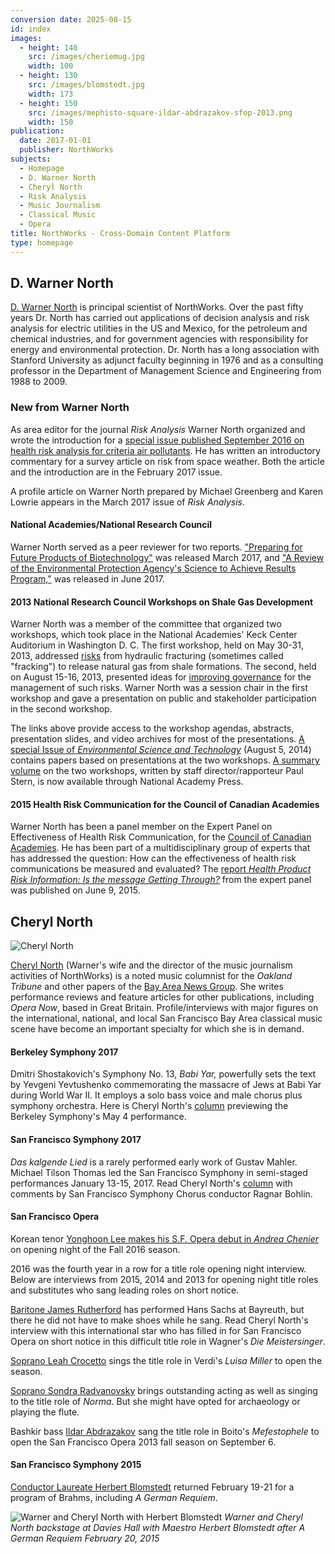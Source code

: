 ```yaml
---
conversion date: 2025-08-15
id: index
images:
  - height: 140
    src: /images/cheriemug.jpg
    width: 100
  - height: 130
    src: /images/blomstedt.jpg
    width: 173
  - height: 150
    src: /images/mephisto-square-ildar-abdrazakov-sfop-2013.png
    width: 150
publication:
  date: 2017-01-01
  publisher: NorthWorks
subjects:
  - Homepage
  - D. Warner North
  - Cheryl North
  - Risk Analysis
  - Music Journalism
  - Classical Music
  - Opera
title: NorthWorks - Cross-Domain Content Platform
type: homepage
---
```


## D. Warner North

[D. Warner North](/warner) is principal scientist of NorthWorks. Over the past fifty years Dr. North has carried out applications of decision analysis and risk analysis for electric utilities in the US and Mexico, for the petroleum and chemical industries, and for government agencies with responsibility for energy and environmental protection. Dr. North has a long association with Stanford University as adjunct faculty beginning in 1976 and as a consulting professor in the Department of Management Science and Engineering from 1988 to 2009.

### New from Warner North

As area editor for the journal *Risk Analysis* Warner North organized and wrote the introduction for a [special issue published September 2016 on health risk analysis for criteria air pollutants](http://onlinelibrary.wiley.com/doi/10.1111/risa.2016.36.issue-9/issuetoc). He has written an introductory commentary for a survey article on risk from space weather. Both the article and the introduction are in the February 2017 issue.

A profile article on Warner North prepared by Michael Greenberg and Karen Lowrie appears in the March 2017 issue of *Risk Analysis*.

#### National Academies/National Research Council

Warner North served as a peer reviewer for two reports. ["Preparing for Future Products of Biotechnology"](https://www.nap.edu/catalog/24605) was released March 2017, and ["A Review of the Environmental Protection Agency's Science to Achieve Results Program,"](https://www.nap.edu/catalog/24757) was released in June 2017.

#### 2013 National Research Council Workshops on Shale Gas Development

Warner North was a member of the committee that organized two workshops, which took place in the National Academies' Keck Center Auditorium in Washington D. C. The first workshop, held on May 30-31, 2013, addressed [risks](http://sites.nationalacademies.org/dbasse/becs/dbasse_083187) from hydraulic fracturing (sometimes called "fracking") to release natural gas from shale formations. The second, held on August 15-16, 2013, presented ideas for [improving governance](http://sites.nationalacademies.org/dbasse/becs/dbasse_083520) for the management of such risks. Warner North was a session chair in the first workshop and gave a presentation on public and stakeholder participation in the second workshop.

The links above provide access to the workshop agendas, abstracts, presentation slides, and video archives for most of the presentations. [A special Issue of *Environmental Science and Technology*](http://pubs.acs.org/toc/esthag/48/15) (August 5, 2014) contains papers based on presentations at the two workshops. [A summary volume](http://www.nap.edu/catalog/18953/risks-and-risk-governance-in-shale-gas-development-summary-of) on the two workshops, written by staff director/rapporteur Paul Stern, is now available through National Academy Press.

#### 2015 Health Risk Communication for the Council of Canadian Academies

Warner North has been a panel member on the Expert Panel on Effectiveness of Health Risk Communication, for the [Council of Canadian Academies](http://www.scienceadvice.ca). He has been part of a multidisciplinary group of experts that has addressed the question: How can the effectiveness of health risk communications be measured and evaluated? The [report *Health Product Risk Information: Is the message Getting Through?*](http://www.scienceadvice.ca/uploads/eng/assessmentspublicationsnewsreleases/risk/riskfullreporten.pdf) from the expert panel was published on June 9, 2015.

## Cheryl North

![Cheryl North](/images/cheriemug.jpg)

[Cheryl North](/cheryl) (Warner's wife and the director of the music journalism activities of NorthWorks) is a noted music columnist for the *Oakland Tribune* and other papers of the [Bay Area News Group](http://www.insidebayarea.com). She writes performance reviews and feature articles for other publications, including *Opera Now*, based in Great Britain. Profile/interviews with major figures on the international, national, and local San Francisco Bay Area classical music scene have become an important specialty for which she is in demand.

#### Berkeley Symphony 2017

Dmitri Shostakovich's Symphony No. 13, *Babi Yar,* powerfully sets the text by Yevgeni Yevtushenko commemorating the massacre of Jews at Babi Yar during World War II. It employs a solo bass voice and male chorus plus symphony orchestra. Here is Cheryl North's [column](http://www.mercurynews.com/2017/05/01/berkeley-symphony-to-perform-shostakovichs-riveting-babi-yar-symphony/) previewing the Berkeley Symphony's May 4 performance.

#### San Francisco Symphony 2017

*Das kalgende Lied* is a rarely performed early work of Gustav Mahler. Michael Tilson Thomas led the San Francisco Symphony in semi-staged performances January 13-15, 2017. Read Cheryl North's [column](http://www.mercurynews.com/2017/01/09/michael-tilson-thomas-pulls-out-all-the-stops-for-san-francisco-symphonys-performance-of-mahler-cantata-based-on-a-grimms-fairy-tale/) with comments by San Francisco Symphony Chorus conductor Ragnar Bohlin.

#### San Francisco Opera

Korean tenor [Yonghoon Lee makes his S.F. Opera debut in *Andrea Chenier*](http://www.mercurynews.com/2016/09/02/cheryl-north-san-francisco-opera-opens-new-season-with-a-gala-production-of-giordanos-andrea-chenier/) on opening night of the Fall 2016 season.

2016 was the fourth year in a row for a title role opening night interview. Below are interviews from 2015, 2014 and 2013 for opening night title roles and substitutes who sang leading roles on short notice.

[Baritone James Rutherford](http://www.mercurynews.com/entertainment/ci_29108473/cheryl-north-james-rutherford-has-his-hans-sachs) has performed Hans Sachs at Bayreuth, but there he did not have to make shoes while he sang. Read Cheryl North's interview with this international star who has filled in for San Francisco Opera on short notice in this difficult title role in Wagner's *Die Meistersinger*.

[Soprano Leah Crocetto](http://www.mercurynews.com/entertainment/ci_28760987/cheryl-north-leah-crocetto-san-francisco-favorite-opens) sings the title role in Verdi's *Luisa Miller* to open the season.

[Soprano Sondra Radvanovsky](http://www.mercurynews.com/entertainment/ci_26491972/cheryl-north-sondra-radvanovsky-star-s-f-operas) brings outstanding acting as well as singing to the title role of *Norma*. But she might have opted for archaeology or playing the flute.

Bashkir bass [Ildar Abdrazakov](c_abdrazakov) sang the title role in Boito's *Mefestophele* to open the San Francisco Opera 2013 fall season on September 6.

#### San Francisco Symphony 2015

[Conductor Laureate Herbert Blomstedt](http://www.mercurynews.com/entertainment/ci_27536911/cheryl-north-herbert-blomstedt-returns-san-francisco-symphony) returned February 19-21 for a program of Brahms, including *A German Requiem*.

![Warner and Cheryl North with Herbert Blomstedt](/images/blomstedt.jpg)
*Warner and Cheryl North backstage at Davies Hall with Maestro Herbert Blomstedt after A German Requiem February 20, 2015*
